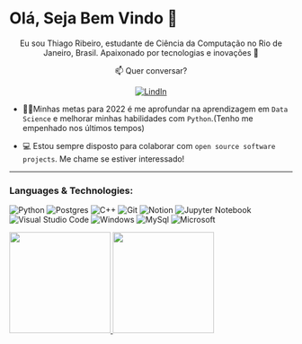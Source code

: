 <h1>Olá, Seja Bem Vindo 🍜</h1>

<p  align="center">
Eu sou  Thiago Ribeiro,  estudante de Ciência da Computação no Rio de Janeiro, Brasil. Apaixonado por tecnologias e inovações 🦾
<p>

<div  align='center'>
📫  Quer conversar?

[![LindIn](https://img.shields.io/badge/LinkedIn-0077B5?style=for-the-badge&logo=linkedin&logoColor=white)](https://www.linkedin.com/in/thiago-ribeiro-941b7b1a5/)
</div>

- 🧑‍🎓Minhas metas para 2022 é me aprofundar na aprendizagem em `Data Science` e melhorar minhas habilidades com `Python`.(Tenho me empenhado nos últimos tempos)

- 💻 Estou sempre disposto para colaborar com `open source software projects`. Me chame se estiver interessado!
---

<h3>Languages & Technologies:</h3>  

![Python](https://img.shields.io/badge/Python-3776AB?style=for-the-badge&logo=python&logoColor=white)
![Postgres](https://img.shields.io/badge/postgres-%23316192.svg?style=for-the-badge&logo=postgresql&logoColor=white)
![C++](https://img.shields.io/badge/C%2B%2B-00599C?style=for-the-badge&logo=c%2B%2B&logoColor=white)
![Git](https://img.shields.io/badge/Git-f05032?style=for-the-badge&logo=git&logoColor=white)
![Notion](https://img.shields.io/badge/Notion-000000?style=for-the-badge&logo=notion&logoColor=white)
![Jupyter Notebook](https://img.shields.io/badge/jupyter-%23FA0F00.svg?style=for-the-badge&logo=jupyter&logoColor=white)
![Visual Studio Code](https://img.shields.io/badge/Visual%20Studio%20Code-0078d7.svg?style=for-the-badge&logo=visual-studio-code&logoColor=white)
![Windows](https://img.shields.io/badge/Windows-0078D6?style=for-the-badge&logo=windows&logoColor=white)
![MySql](https://img.shields.io/badge/MySQL-00000F?style=for-the-badge&logo=mysql&logoColor=white)
![Microsoft](https://img.shields.io/badge/Microsoft-666666?style=for-the-badge&logo=microsoft&logoColor=white)
<br/>

 <a href="https://github.com/thiagothr">
  <img height="180em" src="https://github-readme-stats.vercel.app/api?username=thiagothr&show_icons=true&theme=apprentice&include_all_commits=true&count_private=true"/>
  <img height="180em" src="https://github-readme-stats.vercel.app/api/top-langs/?username=thiagothr&layout=compact&langs_count=7&theme=apprentice"/>
